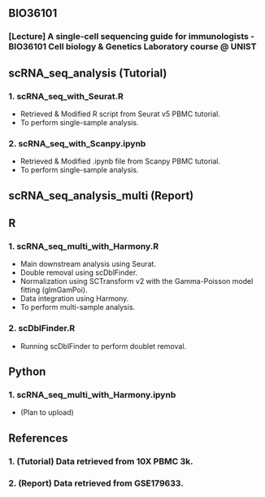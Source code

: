 ## BIO36101
### [Lecture] A single-cell sequencing guide for immunologists - BIO36101 Cell biology & Genetics Laboratory course @ UNIST
## scRNA_seq_analysis (Tutorial)
### 1. scRNA_seq_with_Seurat.R
* Retrieved & Modified R script from Seurat v5 PBMC tutorial.
* To perform single-sample analysis.

### 2. scRNA_seq_with_Scanpy.ipynb
* Retrieved & Modified .ipynb file from Scanpy PBMC tutorial.
* To perform single-sample analysis.

## scRNA_seq_analysis_multi (Report)
## R
### 1. scRNA_seq_multi_with_Harmony.R
* Main downstream analysis using Seurat.
* Double removal using scDblFinder.
* Normalization using SCTransform v2 with the Gamma-Poisson model fitting (glmGamPoi).
* Data integration using Harmony.
* To perform multi-sample analysis.

### 2. scDblFinder.R
* Running scDblFinder to perform doublet removal.

## Python
### 1. scRNA_seq_multi_with_Harmony.ipynb
* (Plan to upload)

## References
### 1. (Tutorial) Data retrieved from 10X PBMC 3k.
### 2. (Report) Data retrieved from GSE179633.
